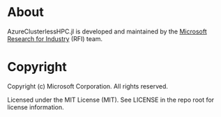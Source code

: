 
# About

AzureClusterlessHPC.jl is developed and maintained by the [Microsoft Research for Industry](https://www.microsoft.com/en-us/research/group/research-for-industry/) (RFI) team. 


# Copyright

Copyright (c) Microsoft Corporation. All rights reserved.

Licensed under the MIT License (MIT). See LICENSE in the repo root for license information.
